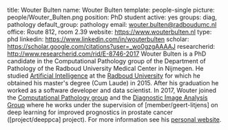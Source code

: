 title: Wouter Bulten
name: Wouter Bulten
template: people-single
picture: people/Wouter_Bulten.png
position: PhD student
active: yes
groups: diag, pathology
default_group: pathology
email: wouter.bulten@radboudumc.nl
office: Route 812, room 2.39
website: https://www.wouterbulten.nl
type: phd
linkedin: https://www.linkedin.com/in/wouterbulten
scholar: https://scholar.google.com/citations?user=_wo0gzgAAAAJ
researcherid: http://www.researcherid.com/rid/E-8746-2017
Wouter Bulten is a PhD candidate in the Computational Pathology group of the Department of Pathology of the Radboud University Medical Center in Nijmegen. He studied [Artificial Intelligence](https://www.ru.nl/ai/) at the [Radboud University](https://www.ru.nl/) for which he obtained his master's degree (Cum Laude) in 2015. After his graduation he worked as a software developer and data scientist. In 2017, Wouter joined the [Computational Pathology group](https://www.computationalpathologygroup.eu/) and the [Diagnostic Image Analysis Group](http://www.diagnijmegen.nl/) where he works under the supervision of [member/geert-litjens] on deep learning for improved prognostics in prostate cancer ([project/deeppca] project). For more information see his [personal website](https://www.wouterbulten.nl/).
